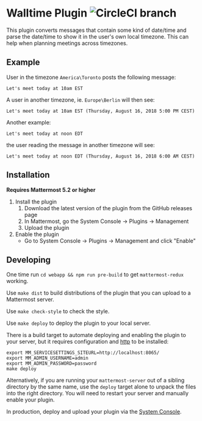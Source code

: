 # Walltime Plugin ![CircleCI branch](https://img.shields.io/circleci/project/github/mattermost/mattermost-plugin-walltime/master.svg)

This plugin converts messages that contain some kind of date/time and parse the date/time to show it in the user's own local timezone.  This can help when planning meetings across timezones.


## Example

User in the timezone `America\Toronto` posts the following message:

```
Let's meet today at 10am EST
```

A user in another timezone, ie. `Europe\Berlin` will then see:

```
Let's meet today at 10am EST (Thursday, August 16, 2018 5:00 PM CEST)
```

Another example:

```
Let's meet today at noon EDT
```

the user reading the message in another timezone will see:

```
Let's meet today at noon EDT (Thursday, August 16, 2018 6:00 AM CEST)
```

## Installation

__Requires Mattermost 5.2 or higher__

1. Install the plugin
    1. Download the latest version of the plugin from the GitHub releases page
    2. In Mattermost, go the System Console -> Plugins -> Management
    3. Upload the plugin
2. Enable the plugin
    * Go to System Console -> Plugins -> Management and click "Enable"

## Developing

One time run `cd webapp && npm run pre-build` to get `mattermost-redux` working.

Use `make dist` to build distributions of the plugin that you can upload to a Mattermost server.

Use `make check-style` to check the style.

Use `make deploy` to deploy the plugin to your local server.

There is a build target to automate deploying and enabling the plugin to your server, but it requires configuration and [http](https://httpie.org/) to be installed:
```
export MM_SERVICESETTINGS_SITEURL=http://localhost:8065/
export MM_ADMIN_USERNAME=admin
export MM_ADMIN_PASSWORD=password
make deploy
```

Alternatively, if you are running your `mattermost-server` out of a sibling directory by the same name, use the `deploy` target alone to  unpack the files into the right directory. You will need to restart your server and manually enable your plugin.

In production, deploy and upload your plugin via the [System Console](https://about.mattermost.com/default-plugin-uploads).
